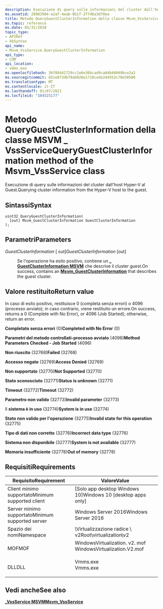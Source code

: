 ```yaml
---
description: Esecuzione di query sulle informazioni del cluster dall'host Hyper-V al Guest.
ms.assetid: 28983984-a2af-4eab-8b1f-2f7d6a3d70ea
title: Metodo QueryGuestClusterInformation della classe Msvm_VssService
ms.topic: reference
ms.date: 05/31/2018
topic_type:
- APIRef
- kbSyntax
api_name:
- Msvm_VssService.QueryGuestClusterInformation
api_type:
- COM
api_location:
- vmms.exe
ms.openlocfilehash: 36f88441729cc1e6e36bcad9ca84b46049bce2a2
ms.sourcegitcommit: 831e8f3db78ab820e1710cede244553c70e50500
ms.translationtype: MT
ms.contentlocale: it-IT
ms.lasthandoff: 01/07/2021
ms.locfileid: "104525177"
---
```

# <a name="queryguestclusterinformation-method-of-the-msvm_vssservice-class"></a><span data-ttu-id="eb354-103">Metodo QueryGuestClusterInformation della classe MSVM \_ VssService</span><span class="sxs-lookup"><span data-stu-id="eb354-103">QueryGuestClusterInformation method of the Msvm\_VssService class</span></span>

<span data-ttu-id="eb354-104">Esecuzione di query sulle informazioni del cluster dall'host Hyper-V al Guest.</span><span class="sxs-lookup"><span data-stu-id="eb354-104">Querying cluster information from the Hyper-V host to the guest.</span></span>

## <a name="syntax"></a><span data-ttu-id="eb354-105">Sintassi</span><span class="sxs-lookup"><span data-stu-id="eb354-105">Syntax</span></span>


```mof
uint32 QueryGuestClusterInformation(
  [out] Msvm_GuestClusterInformation GuestClusterInformation
);
```



## <a name="parameters"></a><span data-ttu-id="eb354-106">Parametri</span><span class="sxs-lookup"><span data-stu-id="eb354-106">Parameters</span></span>

<dl> <dt>

<span data-ttu-id="eb354-107">*GuestClusterInformation* \[ out\]</span><span class="sxs-lookup"><span data-stu-id="eb354-107">*GuestClusterInformation* \[out\]</span></span>
</dt> <dd>

<span data-ttu-id="eb354-108">Se l'operazione ha esito positivo, contiene un [**\_ GuestClusterInformation MSVM**](msvm-guestclusterinformation.md) che descrive il cluster guest.</span><span class="sxs-lookup"><span data-stu-id="eb354-108">On success, contains an [**Msvm\_GuestClusterInformation**](msvm-guestclusterinformation.md) that describes the guest cluster.</span></span>

</dd> </dl>

## <a name="return-value"></a><span data-ttu-id="eb354-109">Valore restituito</span><span class="sxs-lookup"><span data-stu-id="eb354-109">Return value</span></span>

<span data-ttu-id="eb354-110">In caso di esito positivo, restituisce 0 (completa senza errori) o 4096 (processo avviato); in caso contrario, viene restituito un errore.</span><span class="sxs-lookup"><span data-stu-id="eb354-110">On success, returns a 0 (Complete with No Error), or 4096 (Job Started); otherwise, return an error.</span></span>

<dl> <dt>

<span data-ttu-id="eb354-111">**Completato senza errori** (0)</span><span class="sxs-lookup"><span data-stu-id="eb354-111">**Completed with No Error** (0)</span></span>
</dt> <dt>

<span data-ttu-id="eb354-112">**Parametri del metodo controllati-processo avviato** (4096)</span><span class="sxs-lookup"><span data-stu-id="eb354-112">**Method Parameters Checked - Job Started** (4096)</span></span>
</dt> <dt>

<span data-ttu-id="eb354-113">**Non riuscito** (32768)</span><span class="sxs-lookup"><span data-stu-id="eb354-113">**Failed** (32768)</span></span>
</dt> <dt>

<span data-ttu-id="eb354-114">**Accesso negato** (32769)</span><span class="sxs-lookup"><span data-stu-id="eb354-114">**Access Denied** (32769)</span></span>
</dt> <dt>

<span data-ttu-id="eb354-115">**Non supportato** (32770)</span><span class="sxs-lookup"><span data-stu-id="eb354-115">**Not Supported** (32770)</span></span>
</dt> <dt>

<span data-ttu-id="eb354-116">**Stato sconosciuto** (32771)</span><span class="sxs-lookup"><span data-stu-id="eb354-116">**Status is unknown** (32771)</span></span>
</dt> <dt>

<span data-ttu-id="eb354-117">**Timeout** (32772)</span><span class="sxs-lookup"><span data-stu-id="eb354-117">**Timeout** (32772)</span></span>
</dt> <dt>

<span data-ttu-id="eb354-118">**Parametro non valido** (32773)</span><span class="sxs-lookup"><span data-stu-id="eb354-118">**Invalid parameter** (32773)</span></span>
</dt> <dt>

<span data-ttu-id="eb354-119">Il **sistema è in uso** (32774)</span><span class="sxs-lookup"><span data-stu-id="eb354-119">**System is in use** (32774)</span></span>
</dt> <dt>

<span data-ttu-id="eb354-120">**Stato non valido per l'operazione** (32775)</span><span class="sxs-lookup"><span data-stu-id="eb354-120">**Invalid state for this operation** (32775)</span></span>
</dt> <dt>

<span data-ttu-id="eb354-121">**Tipo di dati non corretto** (32776)</span><span class="sxs-lookup"><span data-stu-id="eb354-121">**Incorrect data type** (32776)</span></span>
</dt> <dt>

<span data-ttu-id="eb354-122">**Sistema non disponibile** (32777)</span><span class="sxs-lookup"><span data-stu-id="eb354-122">**System is not available** (32777)</span></span>
</dt> <dt>

<span data-ttu-id="eb354-123">**Memoria insufficiente** (32778)</span><span class="sxs-lookup"><span data-stu-id="eb354-123">**Out of memory** (32778)</span></span>
</dt> </dl>

## <a name="requirements"></a><span data-ttu-id="eb354-124">Requisiti</span><span class="sxs-lookup"><span data-stu-id="eb354-124">Requirements</span></span>



| <span data-ttu-id="eb354-125">Requisito</span><span class="sxs-lookup"><span data-stu-id="eb354-125">Requirement</span></span> | <span data-ttu-id="eb354-126">Valore</span><span class="sxs-lookup"><span data-stu-id="eb354-126">Value</span></span> |
|-------------------------------------|---------------------------------------------------------------------------------------------------------|
| <span data-ttu-id="eb354-127">Client minimo supportato</span><span class="sxs-lookup"><span data-stu-id="eb354-127">Minimum supported client</span></span><br/> | <span data-ttu-id="eb354-128">\[Solo app desktop Windows 10\]</span><span class="sxs-lookup"><span data-stu-id="eb354-128">Windows 10 \[desktop apps only\]</span></span><br/>                                                             |
| <span data-ttu-id="eb354-129">Server minimo supportato</span><span class="sxs-lookup"><span data-stu-id="eb354-129">Minimum supported server</span></span><br/> | <span data-ttu-id="eb354-130">Windows Server 2016</span><span class="sxs-lookup"><span data-stu-id="eb354-130">Windows Server 2016</span></span><br/>                                                                          |
| <span data-ttu-id="eb354-131">Spazio dei nomi</span><span class="sxs-lookup"><span data-stu-id="eb354-131">Namespace</span></span><br/>                | <span data-ttu-id="eb354-132">\\Virtualizzazione radice \\ v2</span><span class="sxs-lookup"><span data-stu-id="eb354-132">Root\\virtualization\\v2</span></span><br/>                                                                     |
| <span data-ttu-id="eb354-133">MOF</span><span class="sxs-lookup"><span data-stu-id="eb354-133">MOF</span></span><br/>                      | <dl> <span data-ttu-id="eb354-134"><dt>WindowsVirtualization. v2. mof</dt></span><span class="sxs-lookup"><span data-stu-id="eb354-134"><dt>WindowsVirtualization.V2.mof</dt></span></span> </dl> |
| <span data-ttu-id="eb354-135">DLL</span><span class="sxs-lookup"><span data-stu-id="eb354-135">DLL</span></span><br/>                      | <dl> <span data-ttu-id="eb354-136"><dt>Vmms.exe</dt></span><span class="sxs-lookup"><span data-stu-id="eb354-136"><dt>Vmms.exe</dt></span></span> </dl>                     |



## <a name="see-also"></a><span data-ttu-id="eb354-137">Vedi anche</span><span class="sxs-lookup"><span data-stu-id="eb354-137">See also</span></span>

<dl> <dt>

[<span data-ttu-id="eb354-138">**\_VssService MSVM**</span><span class="sxs-lookup"><span data-stu-id="eb354-138">**Msvm\_VssService**</span></span>](msvm-vssservice.md)
</dt> </dl>

 

 





